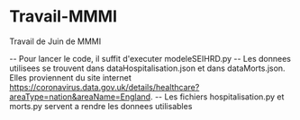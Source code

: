 # Travail-MMMI
Travail de Juin de MMMI


-- Pour lancer le code, il suffit d'executer modeleSEIHRD.py
-- Les donnees utilisees se trouvent dans dataHospitalisation.json et dans dataMorts.json. Elles proviennent du site internet https://coronavirus.data.gov.uk/details/healthcare?areaType=nation&areaName=England.
-- Les fichiers hospitalisation.py et morts.py servent a rendre les donnees utilisables
